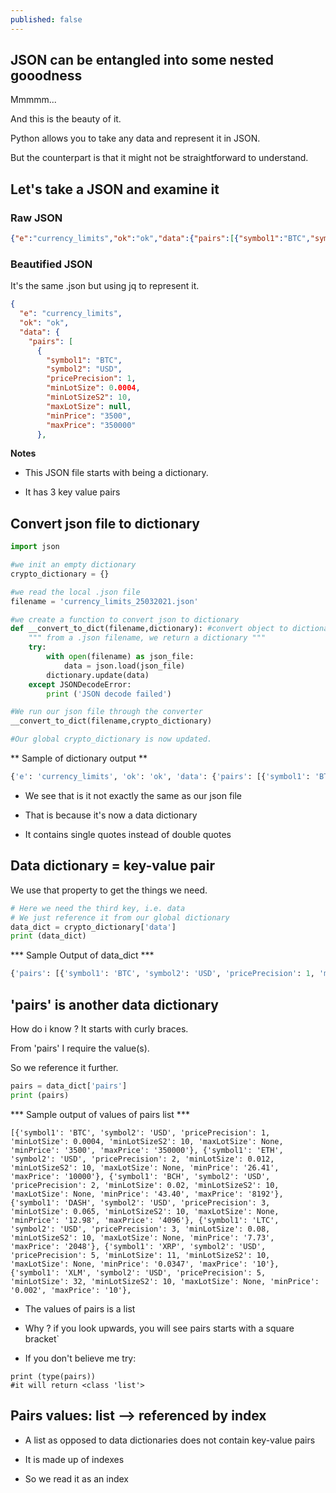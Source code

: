 ```yaml
---
published: false
---
```

## JSON can be entangled into some nested gooodness

Mmmmm...

And this is the beauty of it.

Python allows you to take any data and represent it in JSON.

But the counterpart is that it might not be straightforward to understand.


## Let's take a JSON and examine it
### Raw JSON
```json
{"e":"currency_limits","ok":"ok","data":{"pairs":[{"symbol1":"BTC","symbol2":"USD","pricePrecision":1,"minLotSize":0.0004,"minLotSizeS2":10,"maxLotSize":null,"minPrice":"3500","maxPrice":"350000"},
```

### Beautified JSON
It's the same .json but using jq to represent it.
```json
{
  "e": "currency_limits",
  "ok": "ok",
  "data": {
    "pairs": [
      {
        "symbol1": "BTC",
        "symbol2": "USD",
        "pricePrecision": 1,
        "minLotSize": 0.0004,
        "minLotSizeS2": 10,
        "maxLotSize": null,
        "minPrice": "3500",
        "maxPrice": "350000"
      },
```

**Notes**
- This JSON file starts with being a dictionary.

- It has 3 key value pairs

## Convert json file to dictionary
```python
import json

#we init an empty dictionary
crypto_dictionary = {}

#we read the local .json file
filename = 'currency_limits_25032021.json'

#we create a function to convert json to dictionary
def __convert_to_dict(filename,dictionary): #convert object to dictionary
    """ from a .json filename, we return a dictionary """
    try:
        with open(filename) as json_file:
            data = json.load(json_file)
        dictionary.update(data)
    except JSONDecodeError:
        print ('JSON decode failed')

#We run our json file through the converter
__convert_to_dict(filename,crypto_dictionary)

#Our global crypto_dictionary is now updated.
```

** Sample of dictionary output **
```python
{'e': 'currency_limits', 'ok': 'ok', 'data': {'pairs': [{'symbol1': 'BTC', 'symbol2': 'USD', 'pricePrecision': 1, 'minLotSize': 0.0004, 'minLotSizeS2': 10, 'maxLotSize': None, 'minPrice': '3500', 'maxPrice': '350000'}, {'symbol1': 'ETH', 'symbol2': 'USD', 'pricePrecision': 2, 'minLotSize': 0.012, 'minLotSizeS2': 10, 'maxLotSize': None, 'minPrice': '26.41', 'maxPrice': '10000'}, {'symbol1': 'BCH', 'symbol2': 'USD', 'pricePrecision': 2, 'minLotSize': 0.0
```
- We see that is it not exactly the same as our json file

- That is because it's now a data dictionary

- It contains single quotes instead of double quotes

## Data dictionary = key-value pair
We use that property to get the things we need.
```python
# Here we need the third key, i.e. data
# We just reference it from our global dictionary
data_dict = crypto_dictionary['data']
print (data_dict)
```

*** Sample Output of data_dict ***
```python
{'pairs': [{'symbol1': 'BTC', 'symbol2': 'USD', 'pricePrecision': 1, 'minLotSize': 0.0004, 'minLotSizeS2': 10, 'maxLotSize': None, 'minPrice': '3500', 'maxPrice': '350000'}, {'symbol1': 'ETH', 'symbol2': 'USD', 'pricePrecision': 2, 'minLotSize': 0.012, 'minLotSizeS2': 10, 'maxLotSize': None, 'minPrice': '26.41', 'maxPrice': '10000'}, {'symbol1': 'BCH', 'symbol2': 'USD', 'pricePrecision': 2, 'minLotSize': 0.02, 'minLotSizeS2': 10, 'maxLotSize': None, 'minPrice': '43.40', 'maxPrice': '8192'}, {'symbol1': 'DASH', 'symbol2': 'USD', 'pricePrecision': 3, 'minLotSize': 0
```

## 'pairs' is another data dictionary
How do i know ? It starts with curly braces.

From 'pairs' I require the value(s).

So we reference it further.

```python
pairs = data_dict['pairs']
print (pairs)
```

*** Sample output of values of pairs list ***
```
[{'symbol1': 'BTC', 'symbol2': 'USD', 'pricePrecision': 1, 'minLotSize': 0.0004, 'minLotSizeS2': 10, 'maxLotSize': None, 'minPrice': '3500', 'maxPrice': '350000'}, {'symbol1': 'ETH', 'symbol2': 'USD', 'pricePrecision': 2, 'minLotSize': 0.012, 'minLotSizeS2': 10, 'maxLotSize': None, 'minPrice': '26.41', 'maxPrice': '10000'}, {'symbol1': 'BCH', 'symbol2': 'USD', 'pricePrecision': 2, 'minLotSize': 0.02, 'minLotSizeS2': 10, 'maxLotSize': None, 'minPrice': '43.40', 'maxPrice': '8192'}, {'symbol1': 'DASH', 'symbol2': 'USD', 'pricePrecision': 3, 'minLotSize': 0.065, 'minLotSizeS2': 10, 'maxLotSize': None, 'minPrice': '12.98', 'maxPrice': '4096'}, {'symbol1': 'LTC', 'symbol2': 'USD', 'pricePrecision': 3, 'minLotSize': 0.08, 'minLotSizeS2': 10, 'maxLotSize': None, 'minPrice': '7.73', 'maxPrice': '2048'}, {'symbol1': 'XRP', 'symbol2': 'USD', 'pricePrecision': 5, 'minLotSize': 11, 'minLotSizeS2': 10, 'maxLotSize': None, 'minPrice': '0.0347', 'maxPrice': '10'}, {'symbol1': 'XLM', 'symbol2': 'USD', 'pricePrecision': 5, 'minLotSize': 32, 'minLotSizeS2': 10, 'maxLotSize': None, 'minPrice': '0.002', 'maxPrice': '10'},
```
- The values of pairs is a list

- Why ? if you look upwards, you will see pairs starts with a square bracket`

- If you don't believe me try:
```
print (type(pairs))
#it will return <class 'list'>
```

## Pairs values: list --> referenced by index
- A list as opposed to data dictionaries does not contain key-value pairs

- It is made up of indexes

- So we read it as an index

```

```
